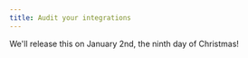 ```yaml
---
title: Audit your integrations
---
```


We'll release this on January 2nd, the ninth day of Christmas!
